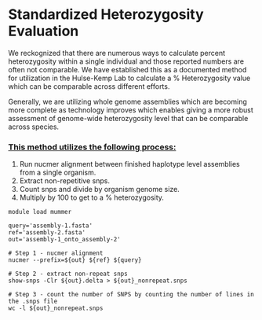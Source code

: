 # Standardized Heterozygosity Evaluation

We reckognized that there are numerous ways to calculate percent heterozygosity within a single individual and those reported numbers are often not comparable. We have established this as a documented method for utilization in the Hulse-Kemp Lab to calculate a % Heterozygosity value which can be comparable across different efforts.

Generally, we are utilizing whole genome assemblies which are becoming more complete as technology improves which enables giving a more robust assessment of genome-wide heterozygosity level that can be comparable across species.

### <ins>This method utilizes the following process:</ins>

1. Run nucmer alignment between finished haplotype level assemblies from a single organism.
2. Extract non-repetitive snps.
3. Count snps and divide by organism genome size.
4. Multiply by 100 to get to a % heterozygosity.

```
module load mummer

query='assembly-1.fasta'
ref='assembly-2.fasta'
out='assembly-1_onto_assembly-2'

# Step 1 - nucmer alignment
nucmer --prefix=${out} ${ref} ${query}

# Step 2 - extract non-repeat snps
show-snps -Clr ${out}.delta > ${out}_nonrepeat.snps

# Step 3 - count the number of SNPS by counting the number of lines in the .snps file 
wc -l ${out}_nonrepeat.snps
```

